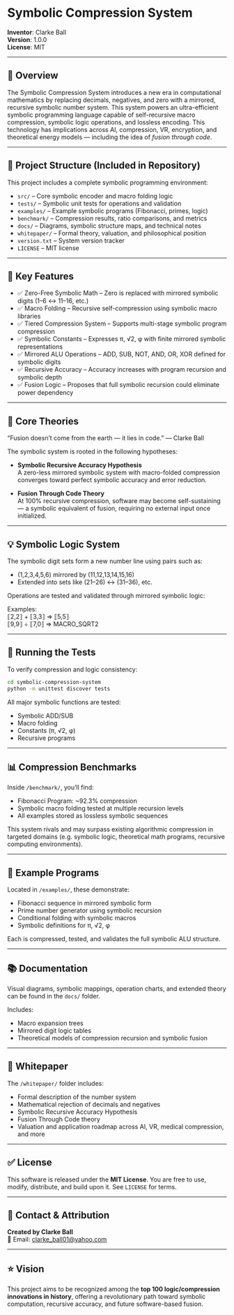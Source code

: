 # Symbolic Compression System

**Inventor**: Clarke Ball  
**Version**: 1.0.0  
**License**: MIT  

---

## 🔷 Overview

The Symbolic Compression System introduces a new era in computational mathematics by replacing decimals, negatives, and zero with a mirrored, recursive symbolic number system. This system powers an ultra-efficient symbolic programming language capable of self-recursive macro compression, symbolic logic operations, and lossless encoding. This technology has implications across AI, compression, VR, encryption, and theoretical energy models — including the idea of *fusion through code*.

---

## 📁 Project Structure (Included in Repository)

This project includes a complete symbolic programming environment:

- `src/` – Core symbolic encoder and macro folding logic  
- `tests/` – Symbolic unit tests for operations and validation  
- `examples/` – Example symbolic programs (Fibonacci, primes, logic)  
- `benchmark/` – Compression results, ratio comparisons, and metrics  
- `docs/` – Diagrams, symbolic structure maps, and technical notes  
- `whitepaper/` – Formal theory, valuation, and philosophical position  
- `version.txt` – System version tracker  
- `LICENSE` – MIT license  

---

## 🧠 Key Features

- ✅ Zero-Free Symbolic Math – Zero is replaced with mirrored symbolic digits (1–6 ↔ 11–16, etc.)  
- ✅ Macro Folding – Recursive self-compression using symbolic macro libraries  
- ✅ Tiered Compression System – Supports multi-stage symbolic program compression  
- ✅ Symbolic Constants – Expresses π, √2, φ with finite mirrored symbolic representations  
- ✅ Mirrored ALU Operations – ADD, SUB, NOT, AND, OR, XOR defined for symbolic digits  
- ✅ Recursive Accuracy – Accuracy increases with program recursion and symbolic depth  
- ✅ Fusion Logic – Proposes that full symbolic recursion could eliminate power dependency  

---

## 📜 Core Theories

“Fusion doesn’t come from the earth — it lies in code.” — Clarke Ball

The symbolic system is rooted in the following hypotheses:

- **Symbolic Recursive Accuracy Hypothesis**  
A zero-less mirrored symbolic system with macro-folded compression converges toward perfect symbolic accuracy and error reduction.

- **Fusion Through Code Theory**  
At 100% recursive compression, software may become self-sustaining — a symbolic equivalent of fusion, requiring no external input once initialized.

---

## 💡 Symbolic Logic System

The symbolic digit sets form a new number line using pairs such as:

- (1,2,3,4,5,6) mirrored by (11,12,13,14,15,16)  
- Extended into sets like (21–26) ↔ (31–36), etc.

Operations are tested and validated through mirrored symbolic logic:

Examples:  
⟦2,2⟧ + ⟦3,3⟧ => ⟦5,5⟧  
⟦9,9⟧ ÷ ⟦7,0⟧ => MACRO_SQRT2

---

## 🧪 Running the Tests

To verify compression and logic consistency:

```bash
cd symbolic-compression-system
python -m unittest discover tests
```

All major symbolic functions are tested:

- Symbolic ADD/SUB  
- Macro folding  
- Constants (π, √2, φ)  
- Recursive programs  

---

## 📊 Compression Benchmarks

Inside `/benchmark/`, you’ll find:

- Fibonacci Program: ~92.3% compression  
- Symbolic macro folding tested at multiple recursion levels  
- All examples stored as lossless symbolic sequences  

This system rivals and may surpass existing algorithmic compression in targeted domains (e.g. symbolic logic, theoretical math programs, recursive computing environments).

---

## 🧪 Example Programs

Located in `/examples/`, these demonstrate:

- Fibonacci sequence in mirrored symbolic form  
- Prime number generator using symbolic recursion  
- Conditional folding with symbolic macros  
- Symbolic definitions for π, √2, φ  

Each is compressed, tested, and validates the full symbolic ALU structure.

---

## 📚 Documentation

Visual diagrams, symbolic mappings, operation charts, and extended theory can be found in the `docs/` folder.

Includes:

- Macro expansion trees  
- Mirrored digit logic tables  
- Theoretical models of compression recursion and symbolic fusion  

---

## 📄 Whitepaper

The `/whitepaper/` folder includes:

- Formal description of the number system  
- Mathematical rejection of decimals and negatives  
- Symbolic Recursive Accuracy Hypothesis  
- Fusion Through Code theory  
- Valuation and application roadmap across AI, VR, medical compression, and more  

---

## ✅ License

This software is released under the **MIT License**. You are free to use, modify, distribute, and build upon it. See `LICENSE` for terms.

---

## 📌 Contact & Attribution

**Created by Clarke Ball**  
📧 Email: clarke_ball01@yahoo.com

---

## ⭐ Vision

This project aims to be recognized among the **top 100 logic/compression innovations in history**, offering a revolutionary path toward symbolic computation, recursive accuracy, and future software-based fusion.
